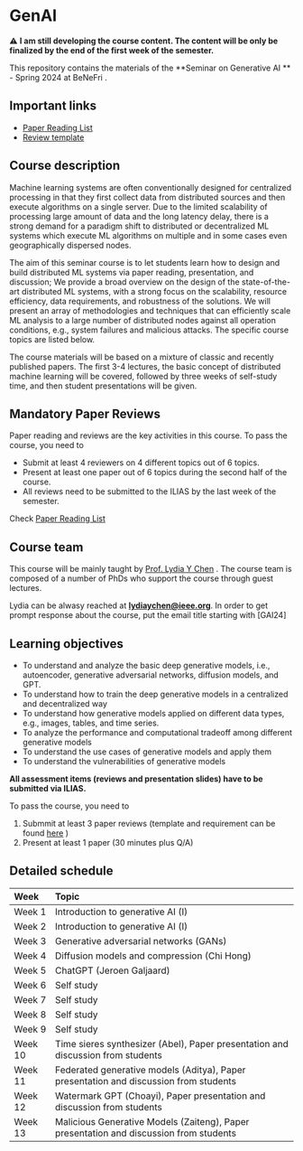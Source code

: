 # GenAI

:warning: **I am still developing the course content. The content will be only be finalized by the end of the first week of the semester.**


This repository contains the materials of the  **Seminar on Generative AI ** - Spring 2024 at BeNeFri . 


##  <a name='Importantlinks'></a>Important links

- [Paper Reading List](PaperList.md)
- [Review template](review.md)




##  <a name='Coursedescription'></a>Course description

Machine learning systems are often conventionally designed for centralized processing in that they first collect data from distributed sources and then execute algorithms on a single server. Due to the limited scalability of processing large amount of data and the long latency delay, there is a strong demand for a paradigm shift to distributed or decentralized ML systems which execute ML algorithms on multiple and in some cases even geographically dispersed nodes.

The aim of this seminar course is to let students learn how to design and build distributed ML systems via paper reading, presentation, and discussion; We provide a broad overview on the design of the state-of-the-art distributed ML systems, with a strong focus on the scalability, resource efficiency, data requirements, and robustness of the solutions. We will present an array of methodologies and techniques that can efficiently scale ML analysis to a large number of distributed nodes against all operation conditions, e.g., system failures and malicious attacks. The specific course topics are listed below.

The course materials will be based on a mixture of classic and recently published papers. The first 3-4 lectures, the basic concept of distributed machine learning will be covered, followed by three weeks of self-study time, and then student presentations will be given.



##  <a name='Paper List'></a>Mandatory Paper Reviews


Paper reading and reviews are the key activities in this course. To pass the course, you need to 
- Submit at least 4 reviewers on 4 different topics out of 6 topics.
- Present at least one paper out of 6 topics during the second half of the course.
- All reviews need to be submitted to the ILIAS by the last week of the semester.


Check [Paper Reading List](PaperList.md)


##  <a name='Courseteam'></a>Course team
This course will be mainly taught by [Prof. Lydia Y Chen]([https://lydiaychen.github.io/]) . The course team is composed of a number of PhDs  who support the course through guest lectures.



Lydia can be alwasy reached at **lydiaychen@ieee.org**. In order to get prompt response about the course, put the email title starting with [GAI24]

##  <a name='Learningobjectives'></a>Learning objectives
- To understand and analyze the basic deep generative models, i.e., autoencoder, generative adversarial networks, diffusion models, and GPT.
- To understand how to train the deep generative models in a centralized and decentralized way
- To understand how generative models applied on different data types, e.g., images, tables, and time series.
- To analyze the performance and computational tradeoff among different generative models
- To understand the use cases of generative models and apply them 
- To understand the vulnerabilities of generative models 



**All assessment items (reviews and presentation slides) have to be submitted via ILIAS.**

To pass the course, you need to
1. Submmit at least 3 paper reviews (template and requirement can be found [here](review.md) )
2. Present at least 1 paper (30 minutes plus Q/A)

##  <a name='Detailedschedule'></a>Detailed schedule


**Week**|**Topic**
:-----|:-----
Week 1 | Introduction to generative AI (I) 
Week 2 | Introduction to generative AI (I)
Week 3| Generative adversarial networks (GANs)
Week 4| Diffusion models and compression (Chi Hong)
Week 5| ChatGPT (Jeroen Galjaard)
Week 6| Self study
Week 7| Self study
Week 8| Self study
Week 9| Self study
Week 10| Time sieres synthesizer (Abel), Paper presentation and discussion from students
Week 11| Federated generative models (Aditya), Paper presentation and discussion from students
Week 12| Watermark GPT (Choayi), Paper presentation and discussion from students
Week 13| Malicious Generative Models (Zaiteng), Paper presentation and discussion from students

